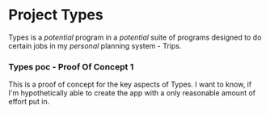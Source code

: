 # Project Types

Types is a *potential* program in a *potential* suite of programs designed to do certain jobs in my *personal* planning system - Trips.

### Types poc - Proof Of Concept 1

This is a proof of concept for the key aspects of Types. I want to know, if I'm hypothetically able to create the app with a only reasonable amount of effort put in.
